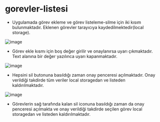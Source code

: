 # gorevler-listesi

- Uygulamada görev ekleme ve görev listeleme-silme için iki kısım bulunmaktadır. Eklenen görevler tarayıcıya kaydedilmektedir(local storage).

![image](https://user-images.githubusercontent.com/65369334/107883463-25375b00-6f00-11eb-98f4-d124d9e3af90.png)

- Görev ekle kısmı için boş değer girilir ve onaylanırsa uyarı çıkmaktadır. Text alanına bir değer yazılınca uyarı kapanmaktadır.

![image](https://user-images.githubusercontent.com/65369334/107883516-8bbc7900-6f00-11eb-9e04-b9342715b3ff.png)

- Hepsini sil butonuna basıldığı zaman onay penceresi açılmaktadır. Onay verildiği takdirde tüm veriler local storagedan ve listeden kaldırılmaktadır.

![image](https://user-images.githubusercontent.com/65369334/107883624-0be2de80-6f01-11eb-8146-a5dfb2e53d50.png)

- Görevlerin sağ tarafında kalan sil iconuna basıldığı zaman da onay penceresi açılmakta ve onay verildiği takdirde seçilen görev local storagedan ve listeden kaldırılmaktadır.
